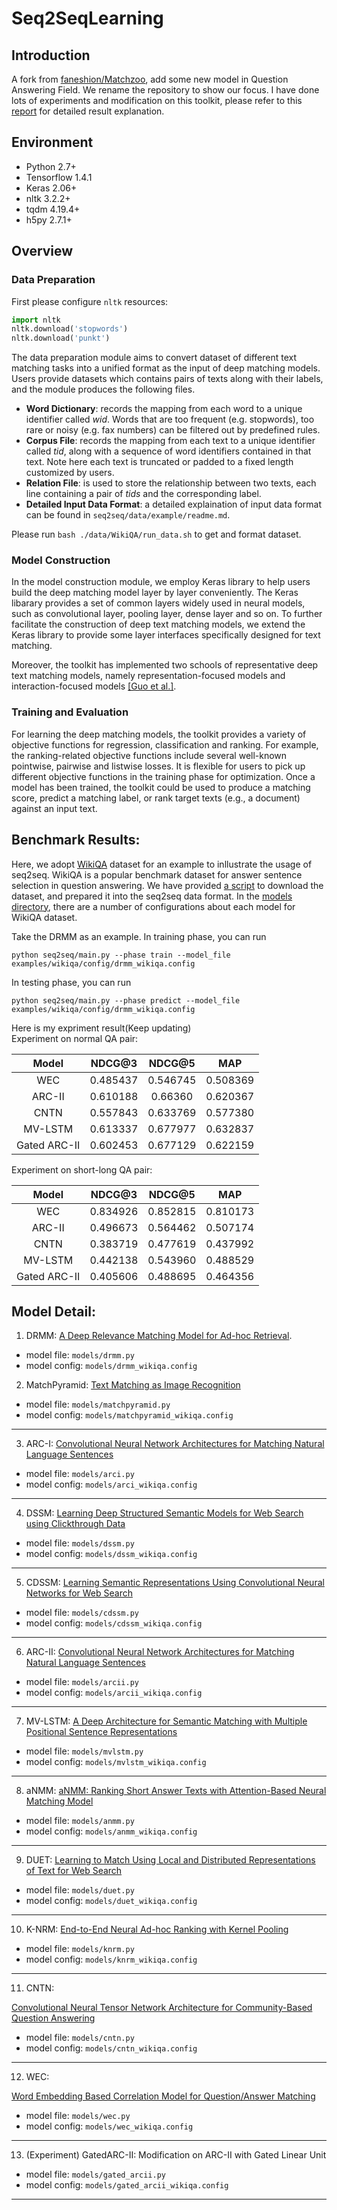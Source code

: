 # Seq2SeqLearning
## Introduction
A fork from <a href="https://github.com/faneshion/Matchzoo">faneshion/Matchzoo</a>, add some new model in Question Answering Field. We rename the repository to show our focus. I have done lots of experiments and modification on this toolkit, please refer to this <a href="https://github.com/SongRb/Seq2SeqLearning/blob/master/docs/cntnExp.pdf">report</a> for detailed result explanation.

## Environment
* Python 2.7+
* Tensorflow 1.4.1
* Keras 2.06+
* nltk 3.2.2+
* tqdm 4.19.4+
* h5py 2.7.1+


## Overview
### Data Preparation
First please configure `nltk` resources:

```python
import nltk
nltk.download('stopwords')
nltk.download('punkt')
```

The data preparation module aims to convert dataset of different text matching tasks into a unified format as the input of deep matching models. Users provide datasets which contains pairs of texts along with their labels, and the module produces the following files.

+	**Word Dictionary**: records the mapping from each word to a unique identifier called *wid*. Words that are too frequent (e.g. stopwords), too rare or noisy (e.g. fax numbers) can be  filtered out by predefined rules.
+	**Corpus File**: records the mapping from each text to a unique identifier called *tid*, along with a sequence of word identifiers contained in that text. Note here each text is truncated or padded to a fixed length customized by users.
+	**Relation File**: is used to store the relationship between two texts, each line containing a pair of *tids* and the corresponding label.
+   **Detailed Input Data Format**: a detailed explaination of input data format can be found in `seq2seq/data/example/readme.md`.

Please run `bash ./data/WikiQA/run_data.sh` to get and format dataset.


### Model Construction
In the model construction module, we employ Keras library to help users build the deep matching model layer by layer conveniently. The Keras libarary provides a set of common layers widely used in neural models, such as convolutional layer, pooling layer, dense layer and so on. To further facilitate the construction of deep text matching models, we extend the Keras library to provide some layer interfaces specifically designed for text matching.

Moreover, the toolkit has implemented two schools of representative deep text matching models, namely representation-focused models and interaction-focused models [[Guo et al.]](http://www.bigdatalab.ac.cn/~gjf/papers/2016/CIKM2016a_guo.pdf).

### Training and Evaluation
For learning the deep matching models, the toolkit provides a variety of objective functions for regression, classification and ranking. For example, the ranking-related objective functions include several well-known pointwise, pairwise and listwise losses. It is flexible for users to pick up different objective functions in the training phase for optimization. Once a model has been trained, the toolkit could be used to produce a matching score, predict a matching label, or rank target texts (e.g., a document) against an input text.

## Benchmark Results:
Here, we adopt <a href="https://www.microsoft.com/en-us/download/details.aspx?id=52419">WikiQA</a> dataset for an example to inllustrate the usage of seq2seq. WikiQA is a popular benchmark dataset for answer sentence selection in question answering. We have provided <a href="./data/WikiQA/run_data.sh">a script</a> to download the dataset, and prepared it into the seq2seq data format. In the <a href="">models directory</a>, there are a number of configurations about each model for WikiQA dataset. 

Take the DRMM as an example. In training phase, you can run
```
python seq2seq/main.py --phase train --model_file examples/wikiqa/config/drmm_wikiqa.config
```
In testing phase, you can run
```
python seq2seq/main.py --phase predict --model_file examples/wikiqa/config/drmm_wikiqa.config
```

Here is my expriment result(Keep updating)  
Experiment on normal QA pair:

|     Model    |  NDCG@3  |  NDCG@5  |    MAP   |
|:------------:|:--------:|:--------:|:--------:|
|      WEC     | 0.485437 | 0.546745 | 0.508369 |
|    ARC-II    | 0.610188 |  0.66360 | 0.620367 |
|     CNTN     | 0.557843 | 0.633769 | 0.577380 |
|    MV-LSTM   | 0.613337 | 0.677977 | 0.632837 |
| Gated ARC-II | 0.602453 | 0.677129 | 0.622159 |

Experiment on short-long QA pair:

|     Model    |  NDCG@3  |  NDCG@5  | MAP      |
|:------------:|:--------:|:--------:|:--------:|
|      WEC     | 0.834926 | 0.852815 | 0.810173 |
|    ARC-II    | 0.496673 | 0.564462 | 0.507174 |
|     CNTN     | 0.383719 | 0.477619 | 0.437992 |
|    MV-LSTM   | 0.442138 | 0.543960 | 0.488529 |
| Gated ARC-II | 0.405606 | 0.488695 | 0.464356 |

## Model Detail:
1. DRMM:
    <a href="http://www.bigdatalab.ac.cn/~gjf/papers/2016/CIKM2016a_guo.pdf">A Deep Relevance Matching Model for Ad-hoc Retrieval</a>.

- model file: `models/drmm.py`
- model config: `models/drmm_wikiqa.config`

2. MatchPyramid:
    <a href="https://arxiv.org/abs/1602.06359"> Text Matching as Image Recognition</a>

- model file: `models/matchpyramid.py`
- model config: `models/matchpyramid_wikiqa.config`

---
3. ARC-I:
    <a href="https://arxiv.org/abs/1503.03244">Convolutional Neural Network Architectures for Matching Natural Language Sentences</a>

- model file: `models/arci.py`
- model config: `models/arci_wikiqa.config`

---
4. DSSM:
    <a href="https://www.microsoft.com/en-us/research/wp-content/uploads/2016/02/cikm2013_DSSM_fullversion.pdf">Learning Deep Structured Semantic Models for Web Search using Clickthrough Data</a>

- model file: `models/dssm.py`
- model config: `models/dssm_wikiqa.config`

---
5. CDSSM:
    <a href="https://www.microsoft.com/en-us/research/publication/learning-semantic-representations-using-convolutional-neural-networks-for-web-search/">Learning Semantic Representations Using Convolutional Neural Networks for Web Search</a>

- model file: `models/cdssm.py`
- model config: `models/cdssm_wikiqa.config`

---
6. ARC-II:
    <a href="https://arxiv.org/abs/1503.03244">Convolutional Neural Network Architectures for Matching Natural Language Sentences</a>

- model file: `models/arcii.py`
- model config: `models/arcii_wikiqa.config`

---
7. MV-LSTM:
    <a href="https://arxiv.org/abs/1511.08277">A Deep Architecture for Semantic Matching with Multiple Positional Sentence Representations</a>

- model file: `models/mvlstm.py`
- model config: `models/mvlstm_wikiqa.config`

-------
8. aNMM:
    <a href="http://maroo.cs.umass.edu/pub/web/getpdf.php?id=1240">aNMM: Ranking Short Answer Texts with Attention-Based Neural Matching Model</a>
- model file: `models/anmm.py`
- model config: `models/anmm_wikiqa.config`

-------
9. DUET:
    <a href="https://dl.acm.org/citation.cfm?id=3052579">Learning to Match Using Local and Distributed Representations of Text for Web Search</a>

- model file: `models/duet.py`
- model config: `models/duet_wikiqa.config`

---
10. K-NRM:
    <a href="https://arxiv.org/abs/1706.06613">End-to-End Neural Ad-hoc Ranking with Kernel Pooling</a>

- model file: `models/knrm.py`
- model config: `models/knrm_wikiqa.config`

---
11. CNTN:
<a href="https://www.ijcai.org/Proceedings/15/Papers/188.pdf">
Convolutional Neural Tensor Network Architecture for Community-Based Question Answering
</a>

- model file: `models/cntn.py`
- model config: `models/cntn_wikiqa.config`

---
12. WEC:
<a href="https://arxiv.org/abs/1511.04646">
Word Embedding Based Correlation Model for Question/Answer Matching
</a>

- model file: `models/wec.py`
- model config: `models/wec_wikiqa.config`

---
13. (Experiment) GatedARC-II:
Modification on ARC-II with Gated Linear Unit

- model file: `models/gated_arcii.py`
- model config: `models/gated_arcii_wikiqa.config`

---





